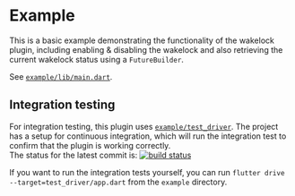 # Example

This is a basic example demonstrating the functionality of the wakelock plugin, including enabling & disabling the wakelock and also retrieving the current wakelock status using a `FutureBuilder`.

See [`example/lib/main.dart`](https://github.com/creativecreatorormaybenot/wakelock/blob/master/example/lib/main.dart).

## Integration testing

For integration testing, this plugin uses [`example/test_driver`](https://github.com/creativecreatorormaybenot/wakelock/tree/master/example/test_driver). The project has a setup for continuous integration, which will run the integration test to confirm that the plugin is working correctly.  
The status for the latest commit is: [![build status](https://travis-ci.com/creativecreatorormaybenot/wakelock.svg?branch=master)](https://travis-ci.com/creativecreatorormaybenot/wakelock)

If you want to run the integration tests yourself, you can run `flutter drive --target=test_driver/app.dart` from the `example` directory.
